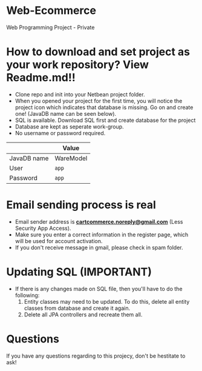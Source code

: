# Web-Ecommerce
Web Programming Project - Private

# How to download and set project as your work repository? View Readme.md!!
- Clone repo and init into your Netbean project folder. 
- When you opened your project for the first time, you will notice the project icon which indicates that database is missing. Go on and create one! (JavaDB name can be seen below).
- SQL is available. Download SQL first and create database for the project
- Database are kept as seperate work-group.
- No username or password required.

|               | Value         |
| ------------- |---------------|
| JavaDB name   | WareModel     |
| User          | `app`         |
| Password      | `app`         |

# Email sending process is real
- Email sender address is <b>cartcommerce.noreply@gmail.com</b> (Less Security App Access). 
- Make sure you enter a correct information in the register page, which will be used for account activation.
- If you don't receive message in gmail, please check in spam folder. 

# Updating SQL (IMPORTANT)
- If there is any changes made on SQL file, then you'll have to do the following: 
  1. Entity classes may need to be updated. To do this, delete all entity classes from database and create it again.
  2. Delete all JPA controllers and recreate them all.
  
# Questions
If you have any questions regarding to this projecy, don't be hestitate to ask!


